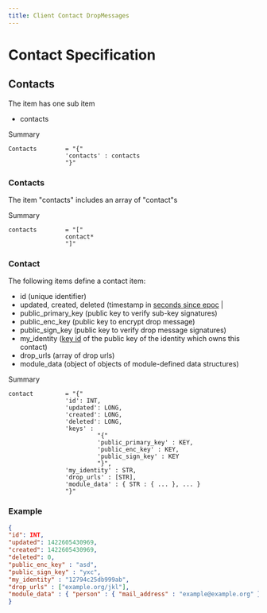 ```yaml
---
title: Client Contact DropMessages
---
```

# Contact Specification

## Contacts

The item has one sub item
* contacts

Summary

    Contacts        = "{"
                    'contacts' : contacts
                    "}"

### Contacts

The item "contacts" includes an array of "contact"s

Summary

    contacts        = "["
                    contact*
                    "]"

### Contact

The following items define a contact item:

* id (unique identifier)
* updated, created, deleted (timestamp in [seconds since epoc](http://pubs.opengroup.org/onlinepubs/9699919799/basedefs/V1_chap04.html#tag_04_15) |
* public_primary_key (public key to verify sub-key signatures)
* public_enc_key (public key to encrypt drop message)
* public_sign_key (public key to verify drop message signatures)
* my_identity ([key id](https://github.com/Qabel/qabel-doc/wiki/Components-Crypto#key-identifier) of the public key of the identity which owns this contact)
* drop_urls (array of drop urls)
* <a name="module_data"> </a> module_data (object of objects of module-defined data structures)

Summary

    contact         = "{"
                    'id': INT,
                    'updated': LONG,
                    'created': LONG,
                    'deleted': LONG,
                    'keys' :
                             "{"
                             'public_primary_key' : KEY,
                             'public_enc_key' : KEY,
                             'public_sign_key' : KEY
                             "}",
                    'my_identity' : STR,
                    'drop_urls' : [STR],
                    'module_data' : { STR : { ... }, ... }
                    "}"

### Example

```json
{
"id": INT,
"updated": 1422605430969,
"created": 1422605430969,
"deleted": 0,
"public_enc_key" : "asd",
"public_sign_key" : "yxc",
"my_identity" : "12794c25db999ab",
"drop_urls" : ["example.org/jkl"],
"module_data" : { "person" : { "mail_address" : "example@example.org" } }
}
```
